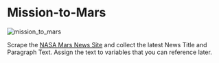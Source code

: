 # Mission-to-Mars

![mission_to_mars](https://user-images.githubusercontent.com/70447525/120005415-cde86280-bfa5-11eb-986f-80abd7be1c5b.png)

Scrape the [NASA Mars News Site](https://mars.nasa.gov/news/?page=0&per_page=40&order=publish_date+desc%2Ccreated_at+desc&search=&category=19%2C165%2C184%2C204&blank_scope=Latest) and collect the latest News Title and Paragraph Text. Assign the text to variables that you can reference later.
